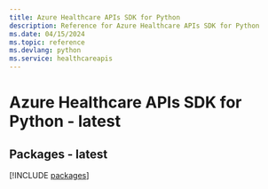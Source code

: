 ```yaml
---
title: Azure Healthcare APIs SDK for Python
description: Reference for Azure Healthcare APIs SDK for Python
ms.date: 04/15/2024
ms.topic: reference
ms.devlang: python
ms.service: healthcareapis
---
```

# Azure Healthcare APIs SDK for Python - latest
## Packages - latest
[!INCLUDE [packages](healthcare-apis-index.md)]